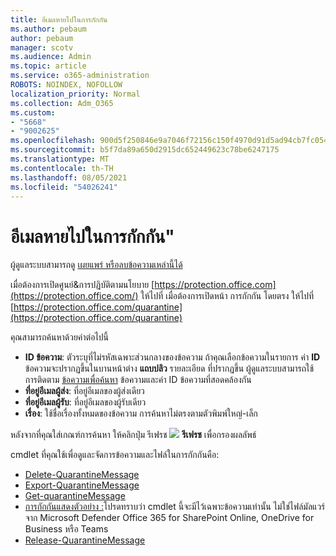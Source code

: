 ```yaml
---
title: อีเมลหายไปในการกักกัน
ms.author: pebaum
author: pebaum
manager: scotv
ms.audience: Admin
ms.topic: article
ms.service: o365-administration
ROBOTS: NOINDEX, NOFOLLOW
localization_priority: Normal
ms.collection: Adm_O365
ms.custom:
- "5668"
- "9002625"
ms.openlocfilehash: 900d5f250846e9a7046f72156c150f4970d91d5ad94cb7fc054952228f4bf257
ms.sourcegitcommit: b5f7da89a650d2915dc652449623c78be6247175
ms.translationtype: MT
ms.contentlocale: th-TH
ms.lasthandoff: 08/05/2021
ms.locfileid: "54026241"
---
```

# <a name="missing-emails-in-quarantine"></a>อีเมลหายไปในการกักกัน"

ผู้ดูแลระบบสามารถดู [เผยแพร่ หรือลบข้อความเหล่านี้ได้](/microsoft-365/security/office-365-security/manage-quarantined-messages-and-files)

เมื่อต้องการเปิดศูนย์&การปฏิบัติตามนโยบาย [https://protection.office.com](https://protection.office.com/) ให้ไปที่ เมื่อต้องการเปิดหน้า การกักกัน โดยตรง ให้ไปที่ [https://protection.office.com/quarantine](https://protection.office.com/quarantine)  

คุณสามารถค้นหาด้วยค่าต่อไปนี้  

- **ID ข้อความ**: ตัวระบุที่ไม่รหัสเฉพาะส่วนกลางของข้อความ ถ้าคุณเลือกข้อความในรายการ ค่า  **ID**  ข้อความจะปรากฏขึ้นในบานหน้าต่าง  **แถบปลิว**  รายละเอียด ที่ปรากฏขึ้น ผู้ดูแลระบบสามารถใช้การติดตาม [ข้อความเพื่อค้นหา](/microsoft-365/security/office-365-security/message-trace-scc) ข้อความและค่า ID ข้อความที่สอดคล้องกัน
- **ที่อยู่อีเมลผู้ส่ง**: ที่อยู่อีเมลของผู้ส่งเดียว
- **ที่อยู่อีเมลผู้รับ**: ที่อยู่อีเมลของผู้รับเดียว
- **เรื่อง**: ใช้ชื่อเรื่องทั้งหมดของข้อความ การค้นหาไม่ตรงตามตัวพิมพ์ใหญ่-เล็ก

หลังจากที่คุณใส่เกณฑ์การค้นหา ให้คลิกปุ่ม รีเฟรช ![ ](/microsoft-365/media/scc-quarantine-refresh.png?view=o365-worldwide) **รีเฟรช** เพื่อกรองผลลัพธ์

cmdlet ที่คุณใช้เพื่อดูและจัดการข้อความและไฟล์ในการกักกันคือ:
- [Delete-QuarantineMessage](/powershell/module/exchange/delete-quarantinemessage)
- [Export-QuarantineMessage](/powershell/module/exchange/export-quarantinemessage)
- [Get-quarantineMessage](/powershell/module/exchange/get-quarantinemessage)
- [การกักกันแสดงตัวอย่าง :](/powershell/module/exchange/preview-quarantinemessage)โปรดทราบว่า cmdlet นี้จะมีไว้เฉพาะข้อความเท่านั้น ไม่ใช่ไฟล์มัลแวร์จาก Microsoft Defender Office 365 for SharePoint Online, OneDrive for Business หรือ Teams
- [Release-QuarantineMessage](/powershell/module/exchange/release-quarantinemessage)